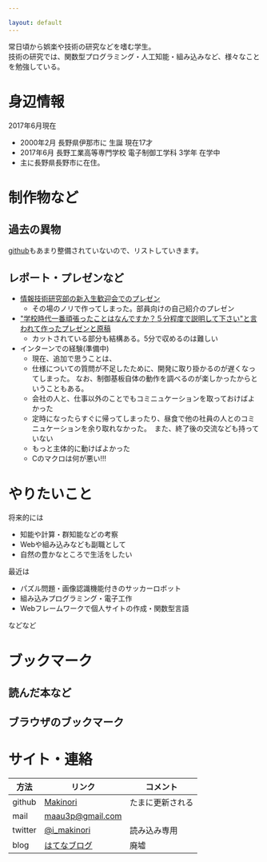 ```yaml
---

layout: default
---
```


常日頃から娯楽や技術の研究などを嗜む学生。  
技術の研究では、関数型プログラミング・人工知能・組み込みなど、様々なことを勉強している。  

# 身辺情報
2017年6月現在
- 2000年2月 長野県伊那市に 生誕 現在17才
- 2017年6月 長野工業高等専門学校 電子制御工学科 3学年 在学中  
- 主に長野県長野市に在住。


# 制作物など
## 過去の異物
[github](https://github.com/Makinori)もあまり整備されていないので、リストしていきます。


## レポート・プレゼンなど

- [情報技術研究部の新入生歓迎会でのプレゼン](/assets/welcome_presen.pdf)
  - その場のノリで作ってしまった。部員向けの自己紹介のプレゼン
- ["学校時代一番頑張ったことはなんですか？５分程度で説明して下さい"と言われて作ったプレゼンと原稿](assets/5min_intro.pdf)
  - カットされている部分も結構ある。5分で収めるのは難しい
- インターンでの経験(準備中)
  - 現在、追加で思うことは、
  - 仕様についての質問が不足したために、開発に取り掛かるのが遅くなってしまった。
   なお、制御基板自体の動作を調べるのが楽しかったからということもある。
  - 会社の人と、仕事以外のことでもコミニュケーションを取っておけばよかった
  - 定時になったらすぐに帰ってしまったり、昼食で他の社員の人とのコミニュケーションを余り取れなかった。　また、終了後の交流なども持っていない
  - もっと主体的に動けばよかった
  - Cのマクロは何が悪い!!!



# やりたいこと
将来的には
- 知能や計算・群知能などの考察
- Webや組み込みなども副職として
- 自然の豊かなところで生活をしたい

最近は
- パズル問題・画像認識機能付きのサッカーロボット
- 組み込みプログラミング・電子工作
- Webフレームワークで個人サイトの作成・関数型言語

などなど

# ブックマーク
## 読んだ本など
## ブラウザのブックマーク

# サイト・連絡

| 方法 | リンク | コメント |
|--|--|--|
| github | [Makinori](https://github.com/Makinori) | たまに更新される |
| mail | [maau3p@gmail.com](maau3p@gmail.com) |
| twitter | [@i_makinori](https://twitter.com/i_makinori) | 読み込み専用 |
| blog | [はてなブログ](http://ikemaki.hatenablog.com/) | 廃墟 |
 
